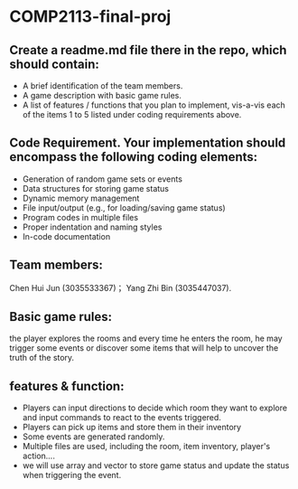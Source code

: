 # COMP2113-final-proj
## Create a readme.md file there in the repo, which should contain:
- A brief identification of the team members.
- A game description with basic game rules.
- A list of features / functions that you plan to implement, vis-a-vis each of the items 1 to 5 listed under coding requirements above.
## Code Requirement. Your implementation should encompass the following coding elements:
- Generation of random game sets or events
- Data structures for storing game status
- Dynamic memory management
- File input/output (e.g., for loading/saving game status)
- Program codes in multiple files
- Proper indentation and naming styles
- In-code documentation
## Team members: 
Chen Hui Jun (3035533367)；
Yang Zhi Bin (3035447037).
## Basic game rules: 
the player explores the rooms and every time he enters the room, he may trigger some events or discover some items that will help to uncover the truth of the story.
## features & function:
- Players can input directions to decide which room they want to explore and input commands to react to the events triggered.
- Players can pick up items and store them in their inventory
- Some events are generated randomly.
- Multiple files are used, including the room, item inventory, player's action....
- we will use array and vector to store game status and update the status when triggering the event.

